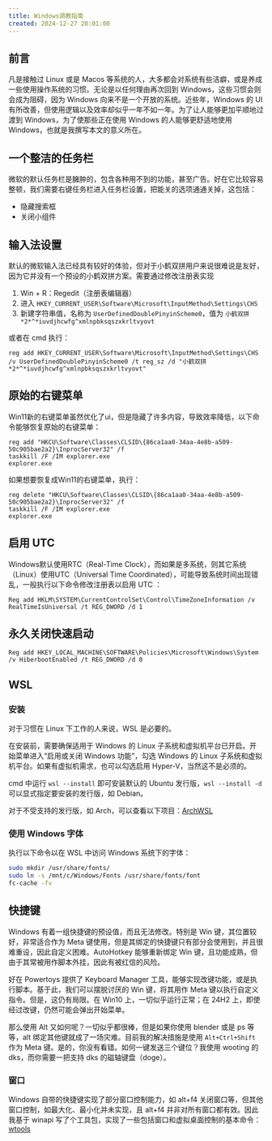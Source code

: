 ```yaml
---
title: Windows调教指南
created: 2024-12-27 20:01:00
---
```

## 前言

凡是接触过 Linux 或是 Macos 等系统的人，大多都会对系统有些洁癖，或是养成一些使用操作系统的习惯。无论是以任何理由再次回到 Windows，这些习惯会则会成为阻碍，因为 Windows 向来不是一个开放的系统。近些年，Windows 的 UI 有所改善，但使用逻辑以及效率却似乎一年不如一年。为了让人能够更加平顺地过渡到 Windows，为了使那些正在使用 Windows 的人能够更舒适地使用 Windows，也就是我撰写本文的意义所在。

## 一个整洁的任务栏

微软的默认任务栏是臃肿的，包含各种用不到的功能，甚至广告。好在它比较容易整顿，我们需要右键任务栏进入任务栏设置，把能关的选项通通关掉，这包括：

- 隐藏搜索框
- 关闭小组件

## 输入法设置

默认的微软输入法已经具有较好的体验，但对于小鹤双拼用户来说很难说是友好，因为它并没有一个预设的小鹤双拼方案。需要通过修改注册表实现

1. Win + R：Regedit（注册表编辑器）
2. 进入 `HKEY_CURRENT_USER\Software\Microsoft\InputMethod\Settings\CHS`
3. 新建字符串值，名称为 `UserDefinedDoublePinyinScheme0`，值为 `小鹤双拼*2*^*iuvdjhcwfg^xmlnpbksqszxkrltvyovt`

或者在 cmd 执行：

```batch
reg add HKEY_CURRENT_USER\Software\Microsoft\InputMethod\Settings\CHS /v UserDefinedDoublePinyinScheme0 /t reg_sz /d "小鹤双拼*2*^*iuvdjhcwfg^xmlnpbksqszxkrltvyovt"
```

## 原始的右键菜单

Win11新的右键菜单虽然优化了ui，但是隐藏了许多内容，导致效率降低，以下命令能够恢复原始的右键菜单：

```batch
reg add "HKCU\Software\Classes\CLSID\{86ca1aa0-34aa-4e8b-a509-50c905bae2a2}\InprocServer32" /f
taskkill /F /IM explorer.exe
explorer.exe
```

如果想要恢复成Win11的右键菜单，执行：

```batch
reg delete "HKCU\Software\Classes\CLSID\{86ca1aa0-34aa-4e8b-a509-50c905bae2a2}\InprocServer32" /f
taskkill /F /IM explorer.exe
explorer.exe
```

## 启用 UTC

Windows默认使用RTC（Real-Time Clock），而如果是多系统，则其它系统（Linux）使用UTC（Universal Time Coordinated），可能导致系统时间出现错乱，一般执行以下命令修改注册表以启用 UTC ：

```powershell\
Reg add HKLM\SYSTEM\CurrentControlSet\Control\TimeZoneInformation /v RealTimeIsUniversal /t REG_DWORD /d 1
```

## 永久关闭快速启动

```powershell\
Reg add HKEY_LOCAL_MACHINE\SOFTWARE\Policies\Microsoft\Windows\System /v HiberbootEnabled /t REG_DWORD /d 0
```
## WSL

### 安装

对于习惯在 Linux 下工作的人来说，WSL 是必要的。

在安装前，需要确保适用于 Windows 的 Linux 子系统和虚拟机平台已开启。开始菜单进入“启用或关闭 Windows 功能”，勾选 Windows 的 Linux 子系统和虚拟机平台。如果有虚拟机需求，也可以勾选启用 Hyper-V，当然这不是必须的。

cmd 中运行 `wsl --install` 即可安装默认的 Ubuntu 发行版，`wsl --install -d` 可以显式指定要安装的发行版，如 Debian。

对于不受支持的发行版，如 Arch，可以查看以下项目：[ArchWSL](https://wsldl-pg.github.io/ArchW-docs/How-to-Setup/)

### 使用 Windows 字体

执行以下命令以在 WSL 中访问 Windows 系统下的字体：

```bash
sudo mkdir /usr/share/fonts/
sudo ln -s /mnt/c/Windows/Fonts /usr/share/fonts/font
fc-cache -fv
```

## 快捷键

Windows 有着一组快捷键的预设值，而且无法修改。特别是 Win 键，其位置较好，非常适合作为 Meta 键使用，但是其绑定的快捷键只有部分会使用到，并且很难重设，因此自定义困难。AutoHotkey 能够重新绑定 Win 键，且功能成熟，但由于其常被用作脚本外挂，因此有被红信的风险。

好在 Powertoys 提供了 Keyboard Manager 工具，能够实现改键功能，或是执行脚本。基于此，我们可以摆脱讨厌的 Win 键，将其用作 Meta 键以执行自定义指令。但是，这仍有局限。在 Win10 上，一切似乎运行正常；在 24H2 上，即使经过改键，仍然可能会弹出开始菜单。

那么使用 Alt 又如何呢？一切似乎都很棒，但是如果你使用 blender 或是 ps 等等，alt 绑定其他键就成了一场灾难。目前我的解决措施是使用 `Alt+Ctrl+Shift` 作为 Meta 键。是的，你没有看错。如何一键发送三个键位？我使用 wooting 的 dks，而你需要一把支持 dks 的磁轴键盘（doge）。

### 窗口

Windows 自带的快捷键实现了部分窗口控制能力，如 alt+f4 关闭窗口等，但其他窗口控制，如最大化、最小化并未实现，且 alt+f4 并非对所有窗口都有效。因此我基于 winapi 写了个工具包，实现了一些包括窗口和虚拟桌面控制的基本命令：[wtools](https://github.com/levinion/wtools)


